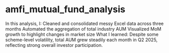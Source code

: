 # amfi_mutual_fund_analysis
In this analysis, I:  Cleaned and consolidated messy Excel data across three months  Automated the aggregation of total industry AUM  Visualized MoM growth to highlight changes in market size  What I learned: Despite some scheme-level volatility, total AUM grew steadily each month in Q2 2025, reflecting strong overall investor participation.
